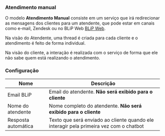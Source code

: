 ### Atendimento manual

O modelo **Atendimento Manual** consiste em um serviço que irá redirecionar as mensagens dos clientes para um atendente, que pode estar em canais como e-mail, Zendesk ou no BLiP Web [BLiP Web](https://web.blip.ai).

Na visão do Atendente, uma thread é criada para cada cliente e o atendimento é feito de forma individual.

Na visão do cliente, a interação é realizada com o serviço de forma que ele não sabe quem está realizando o atendimento.

### Configuração

| Nome                | Descrição                                                                               |
|---------------------|-----------------------------------------------------------------------------------------|
| Email BLiP          | Email do atendente. **Não será exibido para o cliente**                                 |
| Nome do atendente   | Nome completo do atendente. **Não será exibido para o cliente**                         |
| Resposta automática | Texto que será enviado ao cliente quando ele  interagir pela primeira vez com o chatbot |
